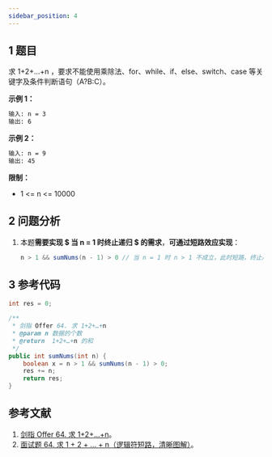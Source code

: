 ```yaml
---
sidebar_position: 4
---
```


## 1 题目

求 1+2+...+n ，要求不能使用乘除法、for、while、if、else、switch、case 等关键字及条件判断语句（A?B:C）。

**示例 1：**

```txt
输入: n = 3
输出: 6
```

**示例 2：**

```txt
输入: n = 9
输出: 45
```

**限制：**

* 1 <= n <= 10000

## 2 问题分析

1. 本题**需要实现 $ 当 n = 1 时终止递归 $ 的需求**，**可通过短路效应实现**：
   
   ```java
   n > 1 && sumNums(n - 1) > 0 // 当 n = 1 时 n > 1 不成立，此时短路，终止后续递归
   ```

## 3 参考代码

```java
int res = 0;

/**
 * 剑指 Offer 64. 求 1+2+…+n
 * @param n 数据的个数
 * @return  1+2+…+n 的和
 */
public int sumNums(int n) {
    boolean x = n > 1 && sumNums(n - 1) > 0;
    res += n;
    return res;
}
```

## 参考文献

1. [剑指 Offer 64. 求 1+2+…+n](https://leetcode-cn.com/problems/qiu-12n-lcof)。
2. [ 面试题 64. 求 1 + 2 + … + n（逻辑符短路，清晰图解）](https://leetcode-cn.com/problems/qiu-12n-lcof/solution/mian-shi-ti-64-qiu-1-2-nluo-ji-fu-duan-lu-qing-xi-)。

